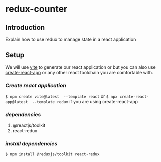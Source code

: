 # redux-counter

## **Introduction**

Explain how to use redux to manage state in a react application
 
## **Setup**
We will use [vite](https://vitejs.dev/) to generate our react application or but you can also use  [create-react-app](https://create-react-app.dev/) or any other react toolchain you are comfortable with.

### *Create react application*

<code>$ npm create vite@latest <appName> --template react</code>  or  <code>$ npx create-react-app@latest <appName> --template redux</code> if you are using create-react-app
 
 ### *dependencies*
1. @reactjs/toolkit
2. react-redux 

### *install dependencies*
 <code>$ npm install @reduxjs/toolkit react-redux</code>
